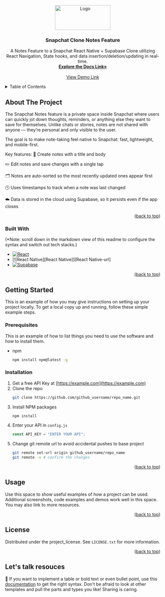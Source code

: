 <a id="readme-top"></a>

<!-- PROJECT LOGO -->
<br />
<div align="center">
  <a href="https://github.com/ajjeroni/SnapChatStarterForkable">
    <img src="https://avatars.githubusercontent.com/u/172326870?s=280&v=4" alt="Logo" width="180" height="80">
  </a>

<h3 align="center">Snapchat Clone Notes Feature</h3>

  <p align="center">
  A Notes Feature to a Snapchat React Native + Supabase Clone utilizing React Navigation, State hooks, and data insertion/deletion/updating in real-time.
    <br />
    <a href="https://github.com/Snap-Engineering-Academy-2025/SnapChatStarterForkable"><strong>Explore the Docs Link»</strong></a>
    <br />
    <br />
    <a href="[Snap Feature Prototype - Notes.pdf](https://github.com/user-attachments/files/21461041/Snap.Feature.Prototype.-.Notes.pdf)
">View Demo Link</a>
  </p>
</div>

<!-- TABLE OF CONTENTS -->
<details>
  <summary>Table of Contents</summary>
  <ol>
    <li>
      <a href="#about-the-project">About The Project</a>
      <ul>
        <li><a href="#built-with">Built With</a></li>
      </ul>
    </li>
    <li>
      <a href="#getting-started">Getting Started</a>
      <ul>
        <li><a href="#prerequisites">Prerequisites</a></li>
        <li><a href="#installation">Installation</a></li>
      </ul>
    </li>
    <li><a href="#usage">Usage</a></li>
    <li><a href="#license">License</a></li>
  </ol>
</details>

<!-- ABOUT THE PROJECT -->

## About The Project
  The Snapchat Notes feature is a private space inside Snapchat where users can quickly jot down thoughts, reminders, or anything else they want to save for themselves. Unlike chats or stories, notes are not shared with anyone — they’re personal and only visible to the user.

The goal is to make note-taking feel native to Snapchat: fast, lightweight, and mobile-first.

Key features:
📝 Create notes with a title and body

✏️ Edit notes and save changes with a single tap

🗂️ Notes are auto-sorted so the most recently updated ones appear first

🕓 Uses timestamps to track when a note was last changed

☁️ Data is stored in the cloud using Supabase, so it persists even if the app closes

<p align="right">(<a href="#readme-top">back to top</a>)</p>

### Built With 
(*Note: scroll down in the markdown view of this readme to configure the syntax and switch out tech stacks.)

- [![React][React.js]][React-url]
- [![React Native][React Native]][React Native-url]
- [![Supabase][Supabase.com]][Supabase-url]
  

<p align="right">(<a href="#readme-top">back to top</a>)</p>

<!-- GETTING STARTED -->

## Getting Started

This is an example of how you may give instructions on setting up your project locally.
To get a local copy up and running, follow these simple example steps.

### Prerequisites

This is an example of how to list things you need to use the software and how to install them.

- npm
  ```sh
  npm install npm@latest -g
  ```

### Installation

1. Get a free API Key at [https://example.com](https://example.com)
2. Clone the repo
   ```sh
   git clone https://github.com/github_username/repo_name.git
   ```
3. Install NPM packages
   ```sh
   npm install
   ```
4. Enter your API in `config.js`
   ```js
   const API_KEY = "ENTER YOUR API";
   ```
5. Change git remote url to avoid accidental pushes to base project
   ```sh
   git remote set-url origin github_username/repo_name
   git remote -v # confirm the changes
   ```

<p align="right">(<a href="#readme-top">back to top</a>)</p>

<!-- USAGE EXAMPLES -->

## Usage

Use this space to show useful examples of how a project can be used. Additional screenshots, code examples and demos work well in this space. You may also link to more resources.

<p align="right">(<a href="#readme-top">back to top</a>)</p>

<!-- LICENSE -->

## License

Distributed under the project_license. See `LICENSE.txt` for more information.

<p align="right">(<a href="#readme-top">back to top</a>)</p>

<!-- MARKDOWN LINKS & IMAGES -->
<!-- https://www.markdownguide.org/basic-syntax/#reference-style-links -->

[license-url]: https://github.com/github_username/repo_name/blob/master/LICENSE.txt
[linkedin-shield]: https://img.shields.io/badge/-LinkedIn-black.svg?style=for-the-badge&logo=linkedin&colorB=555
[linkedin-url]: https://linkedin.com/in/linkedin_username
[product-screenshot]: images/screenshot.png
[Supabase.com]: https://www.nasdaqprivatemarket.com/wp-content/uploads/2024/11/supabase_logo.jpg
[Supabase-url]: https://supabase.com/
[React.js]: https://img.shields.io/badge/React-20232A?style=for-the-badge&logo=react&logoColor=61DAFB
[React-url]: https://reactjs.org/
[Reactnative.dev]: https://img.icons8.com/ios_filled/512/FFFFFF/react-native.png
[ReactNative-url]: https://reactnative.dev/


## Let's talk resouces

🌳 If you want to implement a table or bold text or even bullet point, use this [documentation](https://google.github.io/styleguide/docguide/style.html) to get the right syntax. Don't be afraid to look at other templates and pull the parts and types you like! Sharing is caring.
